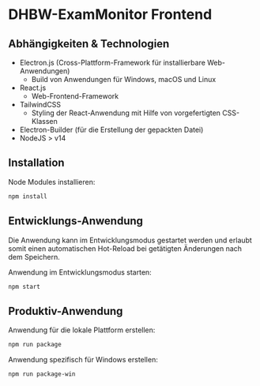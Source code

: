 # DHBW-ExamMonitor Frontend

## Abhängigkeiten & Technologien

- Electron.js (Cross-Plattform-Framework für installierbare Web-Anwendungen)
  - Build von Anwendungen für Windows, macOS und Linux
- React.js
  - Web-Frontend-Framework
- TailwindCSS
  - Styling der React-Anwendung mit Hilfe von vorgefertigten CSS-Klassen
- Electron-Builder (für die Erstellung der gepackten Datei)
- NodeJS > v14

## Installation

Node Modules installieren:

```bash
npm install
```

## Entwicklungs-Anwendung

Die Anwendung kann im Entwicklungsmodus gestartet werden und erlaubt somit einen automatischen Hot-Reload bei getätigten Änderungen nach dem Speichern.

Anwendung im Entwicklungsmodus starten:

```bash
npm start
```

## Produktiv-Anwendung

Anwendung für die lokale Plattform erstellen:

```bash
npm run package
```

Anwendung spezifisch für Windows erstellen:

```bash
npm run package-win
```

